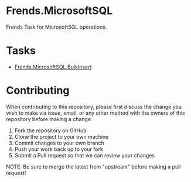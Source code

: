 # Frends.MicrosoftSQL

Frends Task for MicrosoftSQL operations.

# Tasks

- [Frends.MicrosoftSQL.BulkInsert](Frends.MicrosoftSQL.BulkInsert/README.md)

# Contributing
When contributing to this repository, please first discuss the change you wish to make via issue, email, or any other method with the owners of this repository before making a change.

1. Fork the repository on GitHub
2. Clone the project to your own machine
3. Commit changes to your own branch
4. Push your work back up to your fork
5. Submit a Pull request so that we can review your changes

NOTE: Be sure to merge the latest from "upstream" before making a pull request!